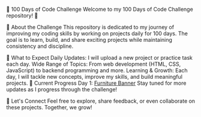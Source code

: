💯 100 Days of Code Challenge
Welcome to my 100 Days of Code Challenge repository! 🎯

📌 About the Challenge
This repository is dedicated to my journey of improving my coding skills by working on projects daily for 100 days. The goal is to learn, build, and share exciting projects while maintaining consistency and discipline.

🚀 What to Expect
Daily Updates: I will upload a new project or practice task each day.
Wide Range of Topics: From web development (HTML, CSS, JavaScript) to backend programming and more.
Learning & Growth: Each day, I will tackle new concepts, improve my skills, and build meaningful projects.
🌟 Current Progress
Day 1: [Furniture Banner](https://github.com/Sumaiyaa98/100DaysChallenge/tree/main/Day1)
Stay tuned for more updates as I progress through the challenge!

🤝 Let's Connect
Feel free to explore, share feedback, or even collaborate on these projects. Together, we grow! 
